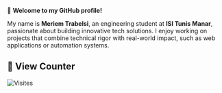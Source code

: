 💙  **Welcome to my GitHub profile!**

My name is **Meriem Trabelsi**, an engineering student at **ISI Tunis Manar**, passionate about building innovative tech solutions. I enjoy working on projects that combine technical rigor with real-world impact, such as web applications or automation systems.


## 👀  View Counter
![Visites](https://visitor-badge.laobi.icu/badge?page_id=mariem-trabelsi.mariem-trabelsi)

